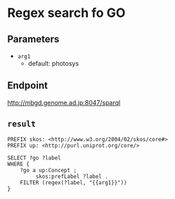 # Regex search fo GO

## Parameters
* `arg1`
  * default: photosys

## Endpoint
http://mbgd.genome.ad.jp:8047/sparql

## `result`

```sparql
PREFIX skos: <http://www.w3.org/2004/02/skos/core#>
PREFIX up: <http://purl.uniprot.org/core/>

SELECT ?go ?label
WHERE {
    ?go a up:Concept ;
         skos:prefLabel ?label .
    FILTER (regex(?label, "{{arg1}}"))
}


```
